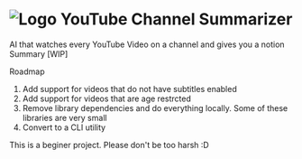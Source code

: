# ![Logo](https://www.youtube.com/s/desktop/b182fc95/img/favicon_32x32.png) YouTube Channel Summarizer

AI that watches every YouTube Video on a channel and gives you a notion Summary [WIP]

Roadmap 
1. Add support for videos that do not have subtitles enabled 
2. Add support for videos that are age restrcted 
3. Remove library dependencies and do everything locally. Some of these libraries are very small 
4. Convert to a CLI utility 

This is a beginer project. Please don't be too harsh :D 
